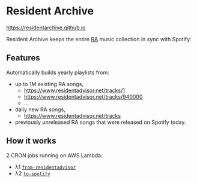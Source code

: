 # Resident Archive

https://residentarchive.github.io

Resident Archive keeps the entire [RA](https://residentadvisor.net) music collection in sync with Spotify:

## Features

Automatically builds yearly playlists from:

   - up to 1M existing RA songs,
      - https://www.residentadvisor.net/tracks/1
      - https://www.residentadvisor.net/tracks/940000
      - ...
   - daily new RA songs,
      - https://www.residentadvisor.net/tracks
   - previously unreleased RA songs that were released on Spotify today.

## How it works

2 CRON jobs running on AWS Lambda:

 - λ1 [`from-residentadvisor`](functions/from-residentadvisor/)
 - λ2 [`to-spotify`](functions/to-spotify/)
